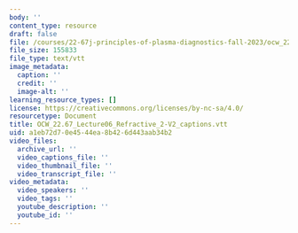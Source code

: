 ```yaml
---
body: ''
content_type: resource
draft: false
file: /courses/22-67j-principles-of-plasma-diagnostics-fall-2023/ocw_2267_lecture06_refractive_2-v2_captions.vtt
file_size: 155833
file_type: text/vtt
image_metadata:
  caption: ''
  credit: ''
  image-alt: ''
learning_resource_types: []
license: https://creativecommons.org/licenses/by-nc-sa/4.0/
resourcetype: Document
title: OCW_22.67_Lecture06_Refractive_2-V2_captions.vtt
uid: a1eb72d7-0e45-44ea-8b42-6d443aab34b2
video_files:
  archive_url: ''
  video_captions_file: ''
  video_thumbnail_file: ''
  video_transcript_file: ''
video_metadata:
  video_speakers: ''
  video_tags: ''
  youtube_description: ''
  youtube_id: ''
---
```


